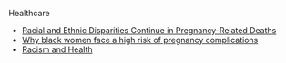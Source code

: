  Healthcare
- [Racial and Ethnic Disparities Continue in Pregnancy-Related Deaths](https://www.cdc.gov/media/releases/2019/p0905-racial-ethnic-disparities-pregnancy-deaths.html)
- [Why black women face a high risk of pregnancy complications](https://www.hsph.harvard.edu/news/hsph-in-the-news/black-women-pregnancy-complications/ )
- [Racism and Health](https://www.apha.org/topics-and-issues/health-equity/racism-and-health)